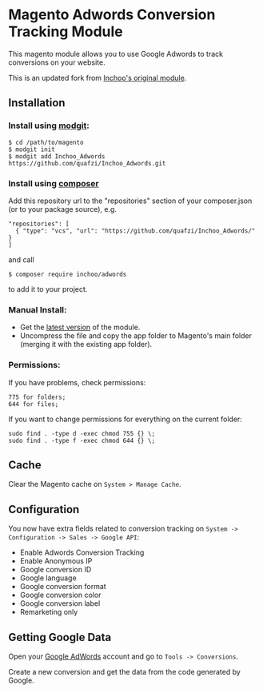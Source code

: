 # Magento Adwords Conversion Tracking Module #

This magento module allows you to use Google Adwords to track conversions on your website.

This is an updated fork from [Inchoo's original module](http://inchoo.net/magento/magento-and-google-adwords-conversion-tracking/).

## Installation

### Install using [modgit](https://github.com/jreinke/modgit):

    $ cd /path/to/magento
    $ modgit init
    $ modgit add Inchoo_Adwords https://github.com/quafzi/Inchoo_Adwords.git
    
### Install using [composer](http://getcomposer.org)

Add this repository url to the "repositories" section of your composer.json (or to your package source), e.g.

    "repositories": [
      { "type": "vcs", "url": "https://github.com/quafzi/Inchoo_Adwords/" }
    ]

and call

    $ composer require inchoo/adwords
    
to add it to your project.

### Manual Install:

- Get the [latest version](https://github.com/quafzi/Inchoo_Adwords/archive/master.zip) of the module.
- Uncompress the file and copy the app folder to Magento's main folder (merging it with the existing app folder).

### Permissions:

If you have problems, check permissions:

    775 for folders;
    644 for files; 

If you want to change permissions for everything on the current folder:

    sudo find . -type d -exec chmod 755 {} \;
    sudo find . -type f -exec chmod 644 {} \;

## Cache

Clear the Magento cache on `System > Manage Cache`.

## Configuration

You now have extra fields related to conversion tracking on `System -> Configuration -> Sales -> Google API`:

- Enable Adwords Conversion Tracking
- Enable Anonymous IP
- Google conversion ID
- Google language
- Google conversion format
- Google conversion color
- Google conversion label
- Remarketing only

## Getting Google Data

Open your [Google AdWords](https://adwords.google.com) account and go to `Tools -> Conversions`.

Create a new conversion and get the data from the code generated by Google.
